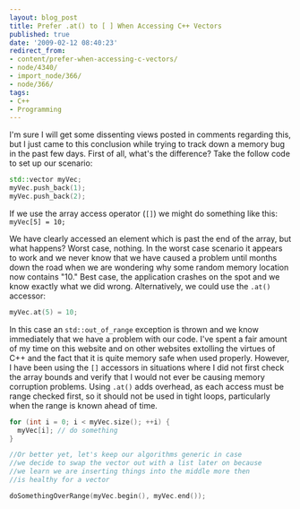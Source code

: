 ```yaml
---
layout: blog_post
title: Prefer .at() to [ ] When Accessing C++ Vectors
published: true
date: '2009-02-12 08:40:23'
redirect_from:
- content/prefer-when-accessing-c-vectors/
- node/4340/
- import_node/366/
- node/366/
tags:
- C++
- Programming
---
```


I'm sure I will get some dissenting views posted in comments regarding this, but I just came to this conclusion while trying to track down a memory bug in the past few days. First of all, what's the difference? Take the follow code to set up our scenario: 

```cpp
std::vector myVec; 
myVec.push_back(1); 
myVec.push_back(2);
```

If we use the array access operator (`[]`) we might do something like this: ` myVec[5] = 10;`

We have clearly accessed an element which is past the end of the array, but what happens? Worst case, nothing. In the worst case scenario it appears to work and we never know that we have caused a problem until months down the road when we are wondering why some random memory location now contains "10." Best case, the application crashes on the spot and we know exactly what we did wrong. Alternatively, we could use the `.at()` accessor: 

```cpp
myVec.at(5) = 10;
```

In this case an `std::out_of_range` exception is thrown and we know immediately that we have a problem with our code. I've spent a fair amount of my time on this website and on other websites extolling the virtues of C++ and the fact that it is quite memory safe when used properly. However, I have been using the `[]` accessors in situations where I did not first check the array bounds and verify that I would not ever be causing memory corruption problems. Using `.at()` adds overhead, as each access must be range checked first, so it should not be used in tight loops, particularly when the range is known ahead of time. 

```cpp
for (int i = 0; i < myVec.size(); ++i) {    
  myVec[i]; // do something 
}  

//Or better yet, let's keep our algorithms generic in case 
//we decide to swap the vector out with a list later on because 
//we learn we are inserting things into the middle more then  
//is healthy for a vector 

doSomethingOverRange(myVec.begin(), myVec.end());  
```


